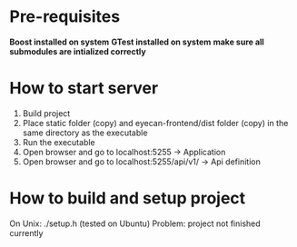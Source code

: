 # Pre-requisites

**Boost installed on system**
**GTest installed on system**
**make sure all submodules are intialized correctly**


# How to start server

1. Build project
2. Place static folder (copy) and eyecan-frontend/dist folder (copy) in the same directory as the executable
3. Run the executable
4. Open browser and go to localhost:5255 -> Application
5. Open browser and go to localhost:5255/api/v1/ -> Api definition

# How to build and setup project
On Unix: ./setup.h (tested on Ubuntu)
Problem: project not finished currently
